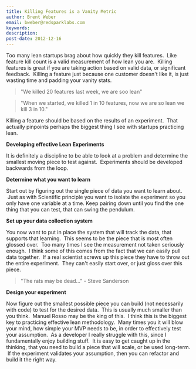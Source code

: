 ```yaml
---
title: Killing Features is a Vanity Metric
author: Brent Weber
email: bweber@redsparklabs.com
keywords:
description:
post-date: 2012-12-16
---
```


Too many lean startups brag about how quickly they kill features.  Like feature kill count is a valid measurement of how lean you are.  Killing features is great if you are taking action based on valid data, or significant feedback.  Killing a feature just because one customer doesn't like it, is just wasting time and padding your vanity stats.

>"We killed 20 features last week, we are soo lean"

>"When we started, we killed 1 in 10 features, now we are so lean we kill 3 in 10." 

Killing a feature should be based on the results of an experiment.  That actually pinpoints perhaps the biggest thing I see with startups practicing lean.

**Developing effective Lean Experiments**

It is definitely a discipline to be able to look at a problem and determine the smallest moving piece to test against.  Experiments should be developed backwards from the loop.

**Determine what you want to learn**

Start out by figuring out the single piece of data you want to learn about.  Just as with Scientific principle you want to isolate the experiment so you only have one variable at a time. Keep pairing down until you find the one thing that you can test, that can swing the pendulum.

**Set up your data collection system**

You now want to put in place the system that will track the data, that supports that learning.  This seems to be the piece that is most often glossed over.  Too many times I see the measurement not taken seriously enough.  I think some of this comes from the fact that we can easily pull data together.  If a real scientist screws up this piece they have to throw out the entire experiment.  They can't easily start over, or just gloss over this piece.  

>"The rats may be dead…" - Steve Sanderson

**Design your experiment**

Now figure out the smallest possible piece you can build (not necessarily with code) to test for the desired data.  This is usually much smaller than you think.  Manuel Rosso may be the king of this.  I think this is the biggest key to practicing effective lean methodology.  Many times you it will blow your mind, how simple your MVP needs to be, in order to effectively test your assumption.  As a developer I really struggle with this, since I fundamentally enjoy building stuff.  It is easy to get caught up in the thinking, that you need to build a piece that will scale, or be used long-term.  If the experiment validates your assumption, then you can refactor and build it the right way.
